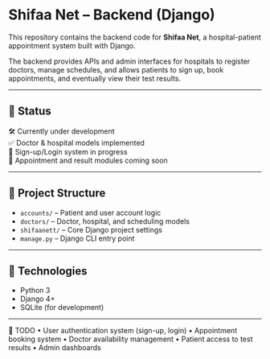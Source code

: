 # Shifaa Net – Backend (Django)

This repository contains the backend code for **Shifaa Net**, a hospital-patient appointment system built with Django.

The backend provides APIs and admin interfaces for hospitals to register doctors, manage schedules, and allows patients to sign up, book appointments, and eventually view their test results.

---

## 🚧 Status

🛠 Currently under development  
✅ Doctor & hospital models implemented  
🔐 Sign-up/Login system in progress  
📅 Appointment and result modules coming soon

---

## 📂 Project Structure

- `accounts/` – Patient and user account logic  
- `doctors/` – Doctor, hospital, and scheduling models  
- `shifaanett/` – Core Django project settings  
- `manage.py` – Django CLI entry point

---

## 🧪 Technologies

- Python 3  
- Django 4+  
- SQLite (for development)

---
📌 TODO
	•	User authentication system (sign-up, login)
	•	Appointment booking system
	•	Doctor availability management
	•	Patient access to test results
	•	Admin dashboards

